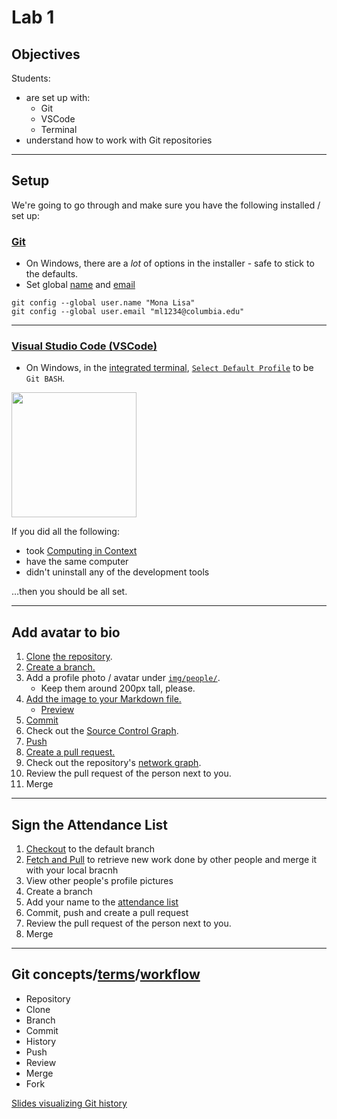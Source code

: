 # Lab 1

## Objectives

Students:

- are set up with:
  - Git
  - VSCode
  - Terminal
- understand how to work with Git repositories

---

## Setup

We're going to go through and make sure you have the following installed / set up:

### [Git](https://git-scm.com/downloads)

- On Windows, there are a _lot_ of options in the installer - safe to stick to the defaults.
- Set global [name](https://docs.github.com/en/get-started/getting-started-with-git/setting-your-username-in-git) and [email](https://docs.github.com/en/account-and-profile/setting-up-and-managing-your-personal-account-on-github/managing-email-preferences/setting-your-commit-email-address#setting-your-commit-email-address-in-git)

```
git config --global user.name "Mona Lisa"
git config --global user.email "ml1234@columbia.edu"
```

---

### [Visual Studio Code (VSCode)](https://code.visualstudio.com/)

- On Windows, in the [integrated terminal](https://code.visualstudio.com/docs/terminal/getting-started), [`Select Default Profile`](https://code.visualstudio.com/docs/terminal/profiles) to be `Git BASH`.

<img src="https://code.visualstudio.com/assets/docs/terminal/basics/terminal-dropdown.png" width="200" height="200" />

If you did all the following:

- took [Computing in Context](https://computing-in-context.afeld.me/)
- have the same computer
- didn't uninstall any of the development tools

…then you should be all set.

---

## Add avatar to bio

1. [Clone](https://code.visualstudio.com/docs/sourcecontrol/intro-to-git#_clone-a-repository-locally) [the repository](https://github.com/advanced-computing/course-materials).
1. [Create a branch.](https://code.visualstudio.com/docs/sourcecontrol/overview#_branches-and-tags)
1. Add a profile photo / avatar under [`img/people/`](../img/people/).
   - Keep them around 200px tall, please.
1. [Add the image to your Markdown file.](https://www.markdownguide.org/basic-syntax/#images-1)
   - [Preview](https://code.visualstudio.com/docs/languages/markdown#_markdown-preview)
1. [Commit](https://code.visualstudio.com/docs/sourcecontrol/overview#_commit)
1. Check out the [Source Control Graph](https://code.visualstudio.com/docs/sourcecontrol/overview#_source-control-graph).
1. [Push](https://code.visualstudio.com/docs/sourcecontrol/overview#_remotes)
1. [Create a pull request.](https://docs.github.com/en/pull-requests/collaborating-with-pull-requests/proposing-changes-to-your-work-with-pull-requests/creating-a-pull-request)
1. Check out the repository's [network graph](https://github.com/advanced-computing/course-materials/network).
1. Review the pull request of the person next to you.
1. Merge

---

## Sign the Attendance List

1. [Checkout](https://code.visualstudio.com/docs/sourcecontrol/overview#_branches-and-tags) to the default branch
1. [Fetch and Pull](https://code.visualstudio.com/docs/sourcecontrol/overview#_source-control-graph) to retrieve new work done by other people and merge it with your local bracnh
1. View other people's profile pictures
1. Create a branch
1. Add your name to the [attendance list](/labs/attendance_example_lab_01.md)
1. Commit, push and create a pull request
1. Review the pull request of the person next to you.
1. Merge

---

## Git concepts/[terms](https://docs.github.com/en/get-started/learning-about-github/github-glossary)/[workflow](https://docs.github.com/en/get-started/using-github/github-flow)

- Repository
- Clone
- Branch
- Commit
- History
- Push
- Review
- Merge
- Fork

[Slides visualizing Git history](https://speakerdeck.com/aidanfeldman/git-graphically)
